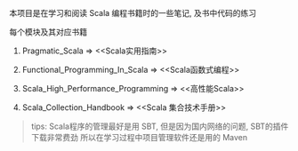 本项目是在学习和阅读 Scala 编程书籍时的一些笔记, 及书中代码的练习

每个模块及其对应书籍

1. Pragmatic_Scala => <<Scala实用指南>>

2. Functional_Programming_In_Scala => <<Scala函数式编程>>

3. Scala_High_Performance_Programming => <<高性能Scala>>

4. Scala_Collection_Handbook => <<Scala 集合技术手册>>

> tips:   Scala程序的管理最好是用 SBT, 但是因为国内网络的问题, SBT的插件下载非常费劲
>           所以在学习过程中项目管理软件还是用的 Maven